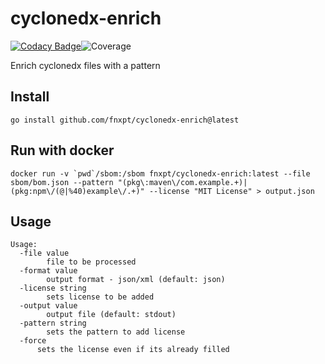 # cyclonedx-enrich
[![Codacy Badge](https://app.codacy.com/project/badge/Grade/8b6f3ae91fc54703a427c08bb4002cb3)](https://app.codacy.com/gh/fnxpt/cyclonedx-enrich/dashboard?utm_source=gh&utm_medium=referral&utm_content=&utm_campaign=Badge_grade)![Coverage](https://img.shields.io/badge/Coverage-0%25-red)

Enrich cyclonedx files with a pattern

## Install

```
go install github.com/fnxpt/cyclonedx-enrich@latest
```

## Run with docker

```
docker run -v `pwd`/sbom:/sbom fnxpt/cyclonedx-enrich:latest --file sbom/bom.json --pattern "(pkg\:maven\/com.example.+)|(pkg:npm\/(@|%40)example\/.+)" --license "MIT License" > output.json
```

## Usage
```
Usage:
  -file value
    	file to be processed
  -format value
    	output format - json/xml (default: json)
  -license string
    	sets license to be added
  -output value
    	output file (default: stdout)
  -pattern string
    	sets the pattern to add license
  -force
      sets the license even if its already filled
```